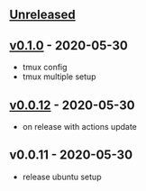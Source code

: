 <a name="unreleased"></a>
## [Unreleased]



<a name="v0.1.0"></a>
## [v0.1.0] - 2020-05-30

- tmux config
- tmux multiple setup


<a name="v0.0.12"></a>
## [v0.0.12] - 2020-05-30

- on release with actions update


<a name="v0.0.11"></a>
## v0.0.11 - 2020-05-30

- release ubuntu setup


[Unreleased]: https://github.com/ik-vms-dockers/vms-provision/compare/v0.1.0...HEAD
[v0.1.0]: https://github.com/ik-vms-dockers/vms-provision/compare/v0.0.12...v0.1.0
[v0.0.12]: https://github.com/ik-vms-dockers/vms-provision/compare/v0.0.11...v0.0.12
